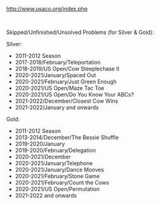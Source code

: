 http://www.usaco.org/index.php

&ensp;

Skipped/Unfinished/Unsolved Problems (for Silver & Gold):

Silver:
- 2011-2012 Season
- 2017-2018/February/Teleportation
- 2018-2019/US Open/Cow Steeplechase II
- 2020-2021/January/Spaced Out
- 2020-2021/February/Just Green Enough
- 2020-2021/US Open/Maze Tac Toe
- 2020-2021/US Open/Do You Know Your ABCs?
- 2021-2022/December/Closest Cow Wins
- 2021-2022/January and onwards

Gold:
- 2011-2012 Season
- 2013-2014/December/The Bessie Shuffle
- 2019-2020/January
- 2019-2020/February/Delegation
- 2020-2021/December
- 2020-2021/January/Telephone
- 2020-2021/January/Dance Mooves
- 2020-2021/February/Stone Game
- 2020-2021/February/Count the Cows
- 2020-2021/US Open/Permutation
- 2021-2022 and onwards
